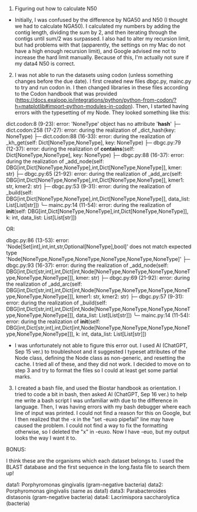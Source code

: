 
1. Figuring out how to calculate N50
- Initially, I was confused by the difference by NGA50 and N50 (I thought we had to calculate NGA50). I calculated my numbers by adding the contig length, dividing the sum by 2, and then iterating through the contigs until sum/2 was surpassed. I also had to alter my recursion limit, but had problems with that (apparently, the settings on my Mac do not have a high enough recursion limit), and Google advised me not to increase the hard limit manually. Because of this, I'm actually not sure if my data4 N50 is correct. 

2. I was not able to run the datasets using codon (unless something changes before the due date). I first created new files dbgc.py, mainc.py to try and run codon in. I then changed libraries in these files according to the Codon handbook that was provided (https://docs.exaloop.io/integrations/python/python-from-codon/?h=matplotlib#import-python-modules-in-codon). Then, I started having errors with the typesetting of my Node. They looked something like this: 

dict.codon:8 (9-23): error: 'NoneType' object has no attribute '__hash__'
├─ dict.codon:258 (17-27): error: during the realization of _dict_hash(key: NoneType)
├─ dict.codon:88 (16-33): error: during the realization of _kh_get(self: Dict[NoneType,NoneType], key: NoneType)
├─ dbgc.py:79 (12-37): error: during the realization of __contains__(self: Dict[NoneType,NoneType], key: NoneType)
├─ dbgc.py:88 (16-37): error: during the realization of _add_node(self: DBG[int,Dict[NoneType,NoneType],int,Dict[NoneType,NoneType]], kmer: str)
├─ dbgc.py:65 (21-92): error: during the realization of _add_arc(self: DBG[int,Dict[NoneType,NoneType],int,Dict[NoneType,NoneType]], kmer1: str, kmer2: str)
├─ dbgc.py:53 (9-31): error: during the realization of _build(self: DBG[int,Dict[NoneType,NoneType],int,Dict[NoneType,NoneType]], data_list: List[List[str]])
╰─ mainc.py:14 (11-54): error: during the realization of __init__(self: DBG[int,Dict[NoneType,NoneType],int,Dict[NoneType,NoneType]], k: int, data_list: List[List[str]])

OR:

dbgc.py:86 (13-53): error: 'Node[Set[int],int,int,str,Optional[NoneType],bool]' does not match expected type 'Node[NoneType,NoneType,NoneType,NoneType,NoneType,NoneType]'
├─ dbgc.py:93 (16-37): error: during the realization of _add_node(self: DBG[int,Dict[str,int],int,Dict[int,Node[NoneType,NoneType,NoneType,NoneType,NoneType,NoneType]]], kmer: str)
├─ dbgc.py:69 (21-92): error: during the realization of _add_arc(self: DBG[int,Dict[str,int],int,Dict[int,Node[NoneType,NoneType,NoneType,NoneType,NoneType,NoneType]]], kmer1: str, kmer2: str)
├─ dbgc.py:57 (9-31): error: during the realization of _build(self: DBG[int,Dict[str,int],int,Dict[int,Node[NoneType,NoneType,NoneType,NoneType,NoneType,NoneType]]], data_list: List[List[str]])
╰─ mainc.py:14 (11-54): error: during the realization of __init__(self: DBG[int,Dict[str,int],int,Dict[int,Node[NoneType,NoneType,NoneType,NoneType,NoneType,NoneType]]], k: int, data_list: List[List[str]])

- I was unfortunately not able to figure this error out. I used AI (ChatGPT, Sep 15 ver.) to troubleshoot and it suggested I typeset attributes of the Node class, defining the Node class as non-generic, and resetting the cache. I tried all of these, and they did not work. I decided to move on to step 3 and try to format the files so I could at least get some partial marks.

3. I created a bash file, and used the Biostar handbook as orientation. I tried to code a bit in bash, then asked AI (ChatGPT, Sep 16 ver.) to help me write a bash script I was unfamiliar with due to the difference in language. Then, I was having errors with my bash debugger where each line of input was printed. I could not find a reason for this on Google, but I then realized that the -x in the "set -euxo pipefail" line may have caused the problem. I could not find a way to fix the formatting otherwise, so I deleted the "x" in -euxo. Now I have -euo, but my output looks the way I want it to. 


BONUS:

I think these are the organisms which each dataset belongs to. I used the BLAST database and the first sequence in the long.fasta file to search them up!

data1: Porphyromonas gingivalis (gram-negative bacteria)
data2: Porphyromonas gingivalis (same as data1)
data3: Parabacteroides distasonis (gram-negative bacteria)
data4: Lacrimispora saccharolytica (bacteria)

